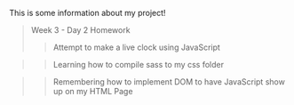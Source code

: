 This is some information about my project!

> Week 3 - Day 2 Homework
>> Attempt to make a live clock using JavaScript

>> Learning how to compile sass to my css folder

>> Remembering how to implement DOM to have JavaScript show up on my HTML Page
